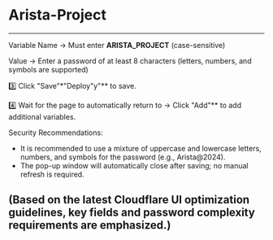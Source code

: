 # Arista-Project
------------------------------------
Variable Name → Must enter **ARISTA_PROJECT** (case-sensitive)

Value → Enter a password of at least 8 characters (letters, numbers, and symbols are supported)

3️⃣ Click "Save"*"Deploy"y"** to save.

4️⃣ Wait for the page to automatically return to → Click "Add"** to add additional variables.

Security Recommendations:

- It is recommended to use a mixture of uppercase and lowercase letters, numbers, and symbols for the password (e.g., Arista@2024).
- The pop-up window will automatically close after saving; no manual refresh is required.

(Based on the latest Cloudflare UI optimization guidelines, key fields and password complexity requirements are emphasized.)
---------------------------------------
